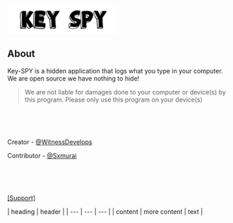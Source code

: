 <img src="IMG/keyspylogo.png" width = "250" length = "600">
                                                
                                                

## About

Key-SPY is a hidden application that logs what you type in your computer. We are open source we have nothing to hide! 
> We are not liable for damages done to your computer or device(s) by this program. Please only use this program on your device(s)
<br />
<br />
<br />
<p>Creator - <a href="https://github.com/WitnessDevelops">@WitnessDevelops</a><br /></p>
<p>Contributor - <a href="https://github.com/Sxmurai">@Sxmurai</a><br /></p>
<br />
<br />
<br />
<p><a href="https://discord.gg/8YtTqrM">[Support]</a><br /></p>

| heading | header |
| --- | --- | --- |
| content | more content | text |
                                 
